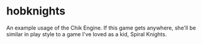 # hobknights
An example usage of the Chik Engine. If this game gets anywhere, she'll be similar in play style to a game I've loved as a kid, Spiral Knights.
